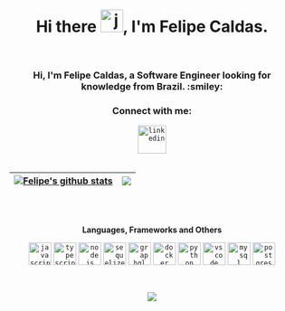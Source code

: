 <h1 align="center">Hi there <img height="40" alt="javascript" src="https://cdn-icons-png.flaticon.com/512/5812/5812746.png">, I'm Felipe Caldas.</h1>
<br>
<h3 align="center">Hi, I'm Felipe Caldas, a Software Engineer looking for knowledge from Brazil. :smiley:</h3>
<h3 align="center">Connect with me:</h3>
<div align="center">  
  <code><a href="https://www.linkedin.com/in/felipe-caldas-000/" target="_blank"><img src="https://cdn-icons-png.flaticon.com/512/3536/3536505.png" target="_blank" alt="linkedin" width="50"></a></code>
</div>
<br>



| <a href="https://github.com/felipecal/github-readme-stats"><img align="center" src="https://github-readme-stats.vercel.app/api?username=felipecal&show_icons=true&theme=tokyonight&include_all_commits=true&count_private=true&hide_border=true" alt="Felipe's github stats" /></a> | <a href="https://github.com/felipecal/github-readme-stats"><img align="center" src="https://github-readme-stats.vercel.app/api/top-langs/?username=felipecal&layout=compact&theme=tokyonight&hide_border=true" /></a> |
| ------------- | ------------- |

<br>
<br>
<div align="center"> 
  
**Languages, Frameworks and Others**
  
<code><img height="40" alt="javascript" src="https://cdn-icons-png.flaticon.com/128/5968/5968292.png"></code>
<code><img height="40" alt="typescript" src="https://cdn-icons-png.flaticon.com/128/5968/5968381.png"></code>
<code><img height="40" alt="nodejs" src="https://cdn-icons-png.flaticon.com/128/5968/5968322.png"></code>
<code><img height="40" alt="sequelize" src="https://cdn.iconscout.com/icon/free/png-256/sequelize-2-1175003.png"></code>
<code><img height="40" alt="graphql" src="https://upload.wikimedia.org/wikipedia/commons/thumb/1/17/GraphQL_Logo.svg/512px-GraphQL_Logo.svg.png?20161105194737"></code>
<code><img height="40" alt="docker" src="https://cdn-icons-png.flaticon.com/128/5969/5969059.png"></code>
<code><img height="40" alt="python" src="https://cdn-icons-png.flaticon.com/128/1387/1387537.png"></code>
<code><img height="40" alt="vscode" src="https://cdn.icon-icons.com/icons2/2107/PNG/512/file_type_vscode_icon_130084.png"></code> 
<code><img height="40" alt="mysql" src="https://cdn-icons-png.flaticon.com/128/5968/5968313.png"></code> 
<code><img height="40" alt="postgres" src="https://cdn-icons-png.flaticon.com/128/5968/5968342.png"></code> 
</div>

<br>

<p align="center"><img src=https://komarev.com/ghpvc/?username=felipecal&color=blueviolet></p>
